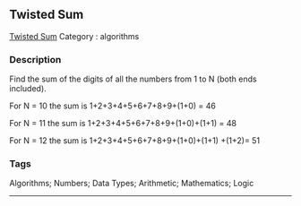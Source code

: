 ## Twisted Sum
[Twisted Sum](https://www.codewars.com/kata/twisted-sum)
Category : algorithms

### Description
Find the sum of the digits of all the numbers from 1 to N (both ends included).

For N = 10 the sum is 1+2+3+4+5+6+7+8+9+(1+0) = 46

For N = 11 the sum is 1+2+3+4+5+6+7+8+9+(1+0)+(1+1) = 48

For N = 12 the sum is 1+2+3+4+5+6+7+8+9+(1+0)+(1+1) +(1+2)= 51

### Tags
Algorithms; Numbers; Data Types; Arithmetic; Mathematics; Logic

- - -
